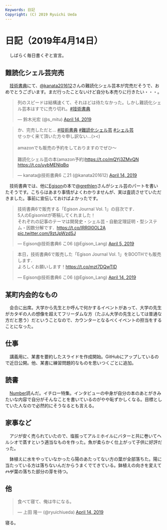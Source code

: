 ```yaml
---
Keywords: 日記
Copyright: (C) 2019 Ryuichi Ueda
---
```


# 日記（2019年4月14日）

　しばらく毎日書くぞと宣言。

## 難読化シェル芸完売

　[技術書典](https://techbookfest.org/event/tbf06)にて、[@kanata201612](https://twitter.com/kanata201612)さんの難読化シェル芸本が完売だそうで、おめでとうございます。まだ行ったことないけど自分も本売りに行きたい・・・。

<blockquote class="twitter-tweet" data-partner="tweetdeck"><p lang="ja" dir="ltr">列のスピードは結構速くて、それほどは待たなかった。しかし難読化シェル芸本はすでに売り切れ。<a href="https://twitter.com/hashtag/%E6%8A%80%E8%A1%93%E6%9B%B8%E5%85%B8?src=hash&amp;ref_src=twsrc%5Etfw">#技術書典</a></p>&mdash; 鈴木光宏 (@s_mitu) <a href="https://twitter.com/s_mitu/status/1117297503307571200?ref_src=twsrc%5Etfw">April 14, 2019</a></blockquote>
<script async src="https://platform.twitter.com/widgets.js" charset="utf-8"></script>


<blockquote class="twitter-tweet" data-partner="tweetdeck"><p lang="ja" dir="ltr">か、完売しただと… <a href="https://twitter.com/hashtag/%E6%8A%80%E8%A1%93%E6%9B%B8%E5%85%B8?src=hash&amp;ref_src=twsrc%5Etfw">#技術書典</a> <a href="https://twitter.com/hashtag/%E9%9B%A3%E8%AA%AD%E5%8C%96%E3%82%B7%E3%82%A7%E3%83%AB%E8%8A%B8?src=hash&amp;ref_src=twsrc%5Etfw">#難読化シェル芸</a> <a href="https://twitter.com/hashtag/%E3%82%B7%E3%82%A7%E3%83%AB%E8%8A%B8?src=hash&amp;ref_src=twsrc%5Etfw">#シェル芸</a><br>せっかく来て頂いた方々申し訳ない…(&gt;&lt;)<br><br>amazonでも販売の予約をしておりますのでぜひ〜<br><br>難読化シェル芸の本(amazon予約)<a href="https://t.co/mQYj3ZMvQN">https://t.co/mQYj3ZMvQN</a> <a href="https://t.co/uybMENlqBq">https://t.co/uybMENlqBq</a></p>&mdash; kanata@技術書典6 こ21 (@kanata201612) <a href="https://twitter.com/kanata201612/status/1117299250797273089?ref_src=twsrc%5Etfw">April 14, 2019</a></blockquote>


　技術書典では、他に[Egison](https://www.egison.org/)の本で[@grethlen](https://twitter.com/grethlen)さんがシェル芸のパートを書いたそうです。こちらはあまり事情がよくわかりませんが、実は査読させていただきました。事前に宣伝しておけばよかったです。

<blockquote class="twitter-tweet" data-partner="tweetdeck"><p lang="ja" dir="ltr">技術書典6で販売する「Egison Journal Vol. 1」の目次です．<br>5人のEgisonistが寄稿してくれました！<br>それぞれの記事のテーマは開発史・シェル芸・自動定理証明・型システム・因数分解です．<a href="https://t.co/lRR0l0OL2A">https://t.co/lRR0l0OL2A</a> <a href="https://t.co/9ztJpWzdSJ">pic.twitter.com/9ztJpWzdSJ</a></p>&mdash; Egison@技術書典6 こ06 (@Egison_Lang) <a href="https://twitter.com/Egison_Lang/status/1113994752167276544?ref_src=twsrc%5Etfw">April 5, 2019</a></blockquote>

<blockquote class="twitter-tweet" data-partner="tweetdeck"><p lang="ja" dir="ltr">本日，技術書典6で販売した「Egison Journal Vol. 1」をBOOTHでも販売します．<br>よろしくお願いします！<a href="https://t.co/mzt7DQwTID">https://t.co/mzt7DQwTID</a></p>&mdash; Egison@技術書典6 こ06 (@Egison_Lang) <a href="https://twitter.com/Egison_Lang/status/1117397519032393728?ref_src=twsrc%5Etfw">April 14, 2019</a></blockquote>
<script async src="https://platform.twitter.com/widgets.js" charset="utf-8"></script>



## 某町内会的なもの

　会合に出席。大学から先生とか呼んで何かするイベントがあって、大学の先生がカタギの人の想像を超えてフリーダムな方（たぶん大学の先生としては普通な方だと思う）だということなので、カウンターとなるべくイベントの担当をすることになった。

## 仕事

　講義用に、某書を要約したスライドを作成開始。GitHubにアップしているので近日公開。他、某書に練習問題的なものを思いつくごとに追加。

## 読書

　[Number](https://amzn.to/2X9ROz6)読んだ。イチロー特集。インタビューの中身が自分の本のあとがきみたいな内容で自分がそんなことを書いているのがやや恥ずかしくなる。目標としていた人なので必然的にそうなるとも言える。

## 家事など

　アジが安く売られていたので、塩振ってアルミホイルにバターと共に巻いてヘルシオで蒸すという適当なものを作った。魚が柔らかく仕上がって子供に好評だった。

　鉢植えに水をやっていなかったら陽のあたってない方の葉が全部落ちた。陽に当たっている方は落ちないんだからうまくでてきている。鉢植えの向きを変えて~~ハゲ~~葉の落ちた部分の芽を待つ。


## 他

<blockquote class="twitter-tweet" data-partner="tweetdeck"><p lang="ja" dir="ltr">食べて寝て、俺は牛になる。</p>&mdash; 上田 隆一 (@ryuichiueda) <a href="https://twitter.com/ryuichiueda/status/1117359227964575746?ref_src=twsrc%5Etfw">April 14, 2019</a></blockquote>
<script async src="https://platform.twitter.com/widgets.js" charset="utf-8"></script>



寝る。

